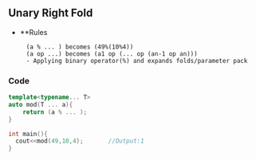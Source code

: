 ## Unary Right Fold
- **Rules
```c=+
     (a % ... ) becomes (49%(10%4))
     (a op ...) becomes (a1 op (... op (an-1 op an)))
     - Applying binary operator(%) and expands folds/parameter pack
```     

### Code
```c++
template<typename... T>
auto mod(T ... a){
	return (a % ... );
}

int main(){
  cout<<mod(49,10,4);	    //Output:1
}  
